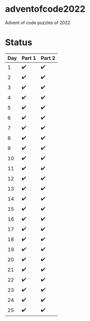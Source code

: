 # adventofcode2022
Advent of code puzzles of 2022

# Status
| Day | Part 1             | Part 2             |
|-----|--------------------|--------------------|
|  1  | :heavy_check_mark: | :heavy_check_mark: |
|  2  | :heavy_check_mark: | :heavy_check_mark: |
|  3  | :heavy_check_mark: | :heavy_check_mark: |
|  4  | :heavy_check_mark: | :heavy_check_mark: |
|  5  | :heavy_check_mark: | :heavy_check_mark: |
|  6  | :heavy_check_mark: | :heavy_check_mark: |
|  7  | :heavy_check_mark: | :heavy_check_mark: |
|  8  | :heavy_check_mark: | :heavy_check_mark: |
|  9  | :heavy_check_mark: | :heavy_check_mark: |
|  10 | :heavy_check_mark: | :heavy_check_mark: |
|  11 | :heavy_check_mark: | :heavy_check_mark: |
|  12 | :heavy_check_mark: | :heavy_check_mark: |
|  13 | :heavy_check_mark: | :heavy_check_mark: |
|  14 | :heavy_check_mark: | :heavy_check_mark: |
|  15 | :heavy_check_mark: | :heavy_check_mark: |
|  16 | :heavy_check_mark: | :heavy_check_mark: |
|  17 | :heavy_check_mark: | :heavy_check_mark: |
|  18 | :heavy_check_mark: | :heavy_check_mark: |
|  19 | :heavy_check_mark: | :heavy_check_mark: |
|  20 | :heavy_check_mark: | :heavy_check_mark: |
|  21 | :heavy_check_mark: | :heavy_check_mark: |
|  22 | :heavy_check_mark: | :heavy_check_mark: |
|  23 | :heavy_check_mark: | :heavy_check_mark: |
|  24 | :heavy_check_mark: | :heavy_check_mark: |
|  25 | :heavy_check_mark: | :heavy_check_mark: |
